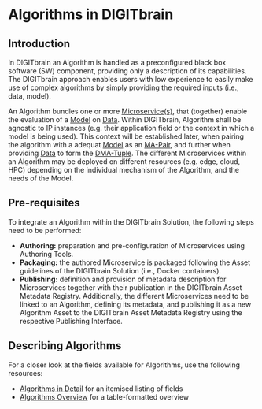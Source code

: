 # Algorithms in DIGITbrain

## Introduction

In DIGITbrain an Algorithm is handled as a preconfigured black box
software (SW) component, providing only a description of its capabilities.
The DIGITbrain approach enables users with low experience to easily make
use of complex algorithms by simply providing the required inputs
(i.e., data, model).

An Algorithm bundles one or more [Microservice(s)](microservice.md), that (together)
enable the evaluation of a [Model](model.md) on [Data](data.md).
Within DIGITbrain, Algorithm shall be agnostic to IP instances (e.g. their application
field or the context in which a model is being used). This context will be established
later, when pairing the algorithm with a adequat [Model](model.md) as an [MA-Pair](ma_pair.md),
and further when providing [Data](data.md) to form the [DMA-Tuple](../dma_tuple).
The different Microservices within an Algorithm may be deployed on different resources
(e.g. edge, cloud, HPC) depending on the individual mechanism of the Algorithm, and the
needs of the Model.

## Pre-requisites

To integrate an Algorithm within the DIGITbrain Solution, the following steps need to be performed:

- **Authoring:** preparation and pre-configuration of Microservices using Authoring Tools.
- **Packaging:** the authored Microservice is packaged following the Asset guidelines of the DIGITbrain Solution (i.e., Docker containers).
- **Publishing:** definition and provision of metadata description for Microservices together with their publication in the DIGITbrain Asset Metadata Registry. Additionally, the different Microservices need to be linked to an Algorithm, defining its metadata, and publishing it as a new Algorithm Asset to the DIGITbrain Asset Metadata Registry using the respective Publishing Interface.

## Describing Algorithms

For a closer look at the fields available for Algorithms, use the following resources:

- [Algorithms in Detail](/attributes/algorithm) for an itemised listing of fields
- [Algorithms Overview](/tables/algorithm) for a table-formatted overview
